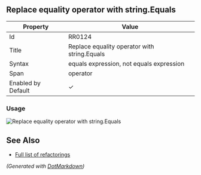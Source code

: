 ## Replace equality operator with string\.Equals

| Property           | Value                                         |
| ------------------ | --------------------------------------------- |
| Id                 | RR0124                                        |
| Title              | Replace equality operator with string\.Equals |
| Syntax             | equals expression, not equals expression      |
| Span               | operator                                      |
| Enabled by Default | &#x2713;                                      |

### Usage

![Replace equality operator with string.Equals](../../images/refactorings/ReplaceEqualityOperatorWithStringEquals.png)

## See Also

* [Full list of refactorings](Refactorings.md)


*\(Generated with [DotMarkdown](http://github.com/JosefPihrt/DotMarkdown)\)*